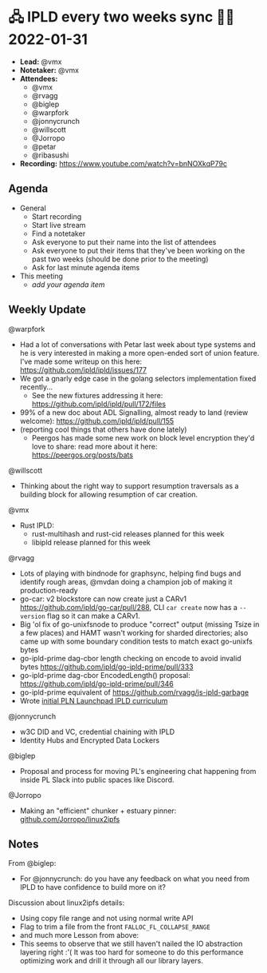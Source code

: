 # 🖧 IPLD every two weeks sync 🙌🏽 2022-01-31


- **Lead:** @vmx
- **Notetaker:** @vmx
- **Attendees:**
  - @vmx
  - @rvagg
  - @biglep
  - @warpfork 
  - @jonnycrunch
  - @willscott 
  - @Jorropo
  - @petar
  - @ribasushi
- **Recording:** https://www.youtube.com/watch?v=bnNOXkqP79c


## Agenda

- General
  - Start recording
  - Start live stream
  - Find a notetaker
  - Ask everyone to put their name into the list of attendees
  - Ask everyone to put their items that they've been working on the past two weeks (should be done prior to the meeting)
  - Ask for last minute agenda items
- This meeting
  - _add your agenda item_


## Weekly Update

@warpfork
 - Had a lot of conversations with Petar last week about type systems and he is very interested in making a more open-ended sort of union feature.  I've made some writeup on this here: https://github.com/ipld/ipld/issues/177
 - We got a gnarly edge case in the golang selectors implementation fixed recently...
   - See the new fixtures addressing it here: https://github.com/ipld/ipld/pull/172/files
 - 99% of a new doc about ADL Signalling, almost ready to land (review welcome): https://github.com/ipld/ipld/pull/155
 - (reporting cool things that others have done lately)
   - Peergos has made some new work on block level encryption they'd love to share: read more about it here: https://peergos.org/posts/bats

@willscott 
  - Thinking about the right way to support resumption traversals as a building block for allowing resumption of car creation.

@vmx
 - Rust IPLD:
   - rust-multihash and rust-cid releases planned for this week
   - libipld release planned for this week

@rvagg
 - Lots of playing with bindnode for graphsync, helping find bugs and identify rough areas, @mvdan doing a champion job of making it production-ready
 - go-car: v2 blockstore can now create just a CARv1 https://github.com/ipld/go-car/pull/288, CLI `car create` now has a `--version` flag so it can make a CARv1.
 - Big 'ol fix of go-unixfsnode to produce "correct" output (missing Tsize in a few places) and HAMT wasn't working for sharded directories; also came up with some boundary condition tests to match exact go-unixfs bytes
 - go-ipld-prime dag-cbor length checking on encode to avoid invalid bytes https://github.com/ipld/go-ipld-prime/pull/333
 - go-ipld-prime dag-cbor EncodedLength() proposal: https://github.com/ipld/go-ipld-prime/pull/346
 - go-ipld-prime equivalent of https://github.com/rvagg/js-ipld-garbage
 - Wrote [initial PLN Launchpad IPLD curriculum](https://protocol-labs.gitbook.io/launchpad-curriculum/launchpad-learning-resources/ipld)

@jonnycrunch
- w3C DID and VC, credential chaining with IPLD
- Identity Hubs and Encrypted Data Lockers

@biglep
 - Proposal and process for moving PL's engineering chat happening from inside PL Slack into public spaces like Discord.

@Jorropo
 - Making an "efficient" chunker + estuary pinner: [github.com/Jorropo/linux2ipfs](https://github.com/Jorropo/linux2ipfs)

## Notes

<!-- After each call, the notetaker submits a PR to https://github.com/ipld/team-mgmt to store the notes on the meeting-notes folder -->

From @biglep:
 - For @jonnycrunch: do you have any feedback on what you need from IPLD to have confidence to build more on it?


Discussion about linux2ipfs details:
  - Using copy file range and not using normal write API
  - Flag to trim a file from the front `FALLOC_FL_COLLAPSE_RANGE` 
  - and much more
Lesson from above:
  - This seems to observe that we still haven't nailed the IO abstraction layering right :'(  It was too hard for someone to do this performance optimizing work and drill it through all our library layers.
